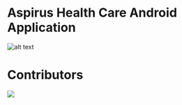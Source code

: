 # Aspirus Health Care Android Application
  ![alt text](https://github.com/JMAT-Technologies/Aspirus-Health-Care-Android-App/blob/master/logo.png?raw=true)
# Contributors
  <a href="https://github.com/JMAT-Technologies/Aspirus-Health-Care-Android-App/graphs/contributors">
    <img src="https://contrib.rocks/image?repo=JMAT-Technologies/Aspirus-Health-Care-Android-App" />
  </a>

